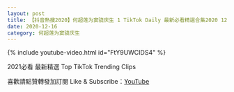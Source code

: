 ```yaml
---
layout: post
title: 【抖音熱搜2020】何超莲为窦骁庆生 1 TikTok Daily 最新必看精選合集2020 12 16
date: 2020-12-16
category: 何超莲为窦骁庆生
---
```


{% include youtube-video.html id="FtY9UWCIDS4" %}

2021必看 最新精選 Top TikTok Trending Clips

喜歡請點贊轉發加訂閱 Like & Subscribe：[YouTube](https://www.youtube.com/channel/UCAoR7VcanIPd04uEq_GIylA/videos)

